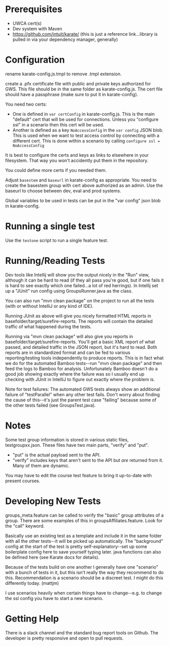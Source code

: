 # Prerequisites

* UWCA cert(s)
* Dev system with Maven
* https://github.com/intuit/karate/  (this is just a reference link...library is pulled in via your dependency manager, 
generally)

# Configuration

rename karate-config.js.tmpl to remove .tmpl extension.

create a .pfx certificate file with public and private keys authorized for GWS.  This file should be in the same 
folder as karate-config.js.  The cert file should have a passphrase (make sure to put it in karate-config).  

You need two certs:

* One is defined in ```var certConfig``` in karate-config.js.  This is the main "default" cert that will be used for 
connections.  Unless you "configure ssl" in a scenario then this cert will be used.  
* Another is defined as a key ```NoAccessConfig``` in the ```var config``` JSON blob.  This is used when we want
to test access control by connecting with a different cert.  This is done within a scenario by calling
```configure ssl = NoAccessConfig```

It is best to configure the certs and keys as links to elsewhere in your filesystem.  That way you won't accidently put them in the repository.

You could define more certs if you needed them.  

Adjust ```basestem``` and ```baseurl``` in karate-config as appropriate.  You need to create the basestem group with 
cert above authorized as an admin.  Use the baseurl to choose between dev, eval and prod systems.

Global variables to be used in tests can be put in the "var config" json blob in karate-config.  

# Running a single test

Use the ```testone``` script to run a single feature test.

# Running/Reading Tests

Dev tools like Intellij will show you the output nicely in the "Run" view, although it can be hard to read (if they all pass you're good,
but if one fails it is hard to see exactly which one failed...a lot of red herrings).  In Intellij set up a "JUnit" 
run config using GroupsRunner.java as the class.  

You can also run "mvn clean package" on the project to run all the tests (with or without IntelliJ or any kind of IDE).  

Running JUnit as above will give you nicely formatted HTML reports in basefolder/target/surefire-reports.  The reports
will contain the detailed traffic of what happened during the tests.  

Running via "mvn clean package" will also give you reports in basefolder/target/surefire-reports.  You'll get a basic XML 
report of what passed, and detailed traffic in the JSON report, but it's hard to read.  Both reports are in standardized
 format and can be fed to various reporting/testing tools independently to produce reports.  This is in fact what we do
 for the automated Bamboo tests--run "mvn clean package" and then feed the logs to Bamboo for analysis.  Unfortunately 
 Bamboo doesn't do a good job showing exactly where the failure was so I usually end up checking with JUnit in IntelliJ
 to figure out exactly where the problem is.    
 
 Note for test failures:  The automated GWS tests always show an additional failure of "testParallel" when any other 
 test fails.  Don't worry about finding the cause of this--it's just the parent test case "failing" because some of
 the other tests failed (see GroupsTest.java).  

# Notes

Some test group information is stored in various static files, testgroupxx.json.  These files have two main parts, "verify" and "put".  

* "put" is the actual payload sent to the API.  
* "verify" includes keys that aren't sent to the API but *are* returned from it.  Many of them are dynamic.  

You may have to edit the course test feature to bring it up-to-date with present courses.

# Developing New Tests

groups_meta.feature can be called to verify the "basic" group attributes of a group.  There are some examples of this
in groupsAffiliates.feature.  Look for the "call" keyword.  

Basically use an existing test as a template and include it in the same folder with all the other tests--it will be 
picked up automatically.  The "background" config at the start of the test is pretty self-explanatory--set up some
boilerplate config here to save yourself typing later.  java functions can also be defined here (see Karate docs for
details).  

Because of the tests build on one another I generally have one "scenario" with a bunch of tests in it, but this isn't
really the way they recommend to do this.  Recommendation is a scenario should be a discreet test.  I might do
this differently today.  (mattjm)

I use scenarios heavily when certain things have to change--e.g. to change the ssl config you have to start a new 
scenario.  

# Getting Help

There is a slack channel and the standard bug report tools on Github.  The developer is pretty responsive and open to 
pull requests.  
